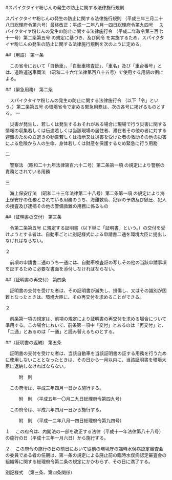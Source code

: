 #スパイクタイヤ粉じんの発生の防止に関する法律施行規則



スパイクタイヤ粉じんの発生の防止に関する法律施行規則
（平成三年三月二十八日総理府令第六号）最終改正：平成一二年八月一四日総理府令第九四号
　スパイクタイヤ粉じんの発生の防止に関する法律施行令
（平成二年政令第三百七十一号）第二条第五号
の規定に基づき、及び同令
を実施するため、スパイクタイヤ粉じんの発生の防止に関する法律施行規則を次のように定める。

##（用語）
第一条

　この省令において「自動車」、「自動車検査証」、「車名」及び「車台番号」とは、道路運送車両法
（昭和二十六年法律第百八十五号）で使用する用語の例による。



##（緊急用務）
第二条

　スパイクタイヤ粉じんの発生の防止に関する法律施行令
（以下「令」という。）第二条第五号
の環境省令で定める緊急用務は、次の各号に掲げるものとする。
一

　災害が発生し、若しくは発生するおそれがある場合に現場で行う災害に関する情報の収集若しくは伝達若しくは当該現場の居住者、滞在者その他の者に対する避難のための立退きの勧告若しくは指示又は災害を受けた者の救助その他の災害による危険から人の生命、身体若しくは財産を保護するため緊急に行う用務

二

　警察法
（昭和二十九年法律第百六十二号）第二条第一項
の規定により警察の責務とされている用務

三

　海上保安庁法
（昭和二十三年法律第二十八号）第二条第一項
の規定により海上保安庁の任務とされている用務のうち、海難救助、犯罪の予防及び鎮圧、犯人の捜査及び逮捕その他の警備救難の用務に係るもの




##（証明書の交付）
第三条

　令第二条第五号
に規定する証明書（以下単に「証明書」という。）の交付を受けようとする者は、自動車ごとに別記様式による申請書二通を環境大臣に提出しなければならない。

２

　前項の申請書二通のうち一通には、自動車検査証の写しその他の当該申請事項を証するために必要な書面を添付しなければならない。



##（証明書の再交付）
第四条

　証明書の交付を受けた者は、その証明書が滅失し、損傷し、又はその識別が困難となったときは、環境大臣に、その再交付を求めることができる。

２

　前条第一項の規定は、前項の規定により証明書の再交付を求める場合について準用する。この場合において、前条第一項中「交付」とあるのは「再交付」と、「二通」とあるのは「一通」と読み替えるものとする。



##（証明書の返納）
第五条

　証明書の交付を受けた者は、当該自動車を当該証明書の証する用務を行うために使用しないこととなったときは、その日から一月以内に、当該証明書を環境大臣に返納しなければならない。




　　　附　則


　この府令は、平成三年四月一日から施行する。


　　　附　則　（平成五年一〇月二九日総理府令第四九号）


　この府令は、平成六年四月一日から施行する。


　　　附　則　（平成一二年八月一四日総理府令第九四号）

１
　この府令は、内閣法の一部を改正する法律（平成十一年法律第八十八号）の施行の日（平成十三年一月六日）から施行する。

２
　この府令の施行の日の前日において従前の環境庁の臨時水俣病認定審査会の委員である者の任期は、第一条の規定による廃止前の臨時水俣病認定審査会の組織等に関する総理府令第二条の規定にかかわらず、その日に満了する。


別記様式　（第三条、第四条関係）



